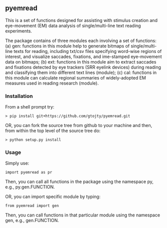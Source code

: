 ## pyemread

This is a set of functions designed for assisting with stimulus
creation and eye-movement (EM) data analysis of single/multi-line text
reading experiments. 

The package contains of three modules each involving a set of functions:
(a) gen: functions in this module help to generate bitmaps of 
single/multi-line texts for reading, including txt/csv files specifying 
word-wise regions of interest, and visualize saccades, fixations, and 
ime-stamped eye-movement data on bitmaps; 
(b)	ext: functions in this module aim to extract saccades and fixations 
detected by eye trackers (SRR eyelink devices) during reading and 
classifying them into different text lines (module); 
(c)	cal: functions in this module can calculate regional summaries of 
widely-adopted EM measures used in reading research (module).

### Installation

From a shell prompt try:
```
> pip install git+https://github.com/gtojty/pyemread.git
```
OR, you can fork the source tree from github to your machine and then,
from within the top level of the source tree do:
```
> python setup.py install
```

### Usage

Simply use:
```
import pyemread as pr
```
Then, you can call all functions in the package using the namespace py, 
e.g., py.gen.FUNCTION.

OR, you can import specific module by typing:
```
from pyemread import gen
```
Then, you can call functions in that particular module using the 
namespace gen, e.g., gen.FUNCTION. 

